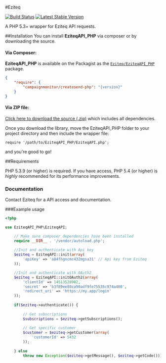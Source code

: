 #Eziteq

[![Build Status](https://secure.travis-ci.org/Eziteq/EziteqAPI_PHP.png?branch=master)](http://travis-ci.org/Eziteq/EziteqAPI_PHP)
[![Latest Stable Version](https://poser.pugx.org/Eziteq/EziteqAPI_PHP/v/stable.png)](https://packagist.org/packages/Eziteq/EziteqAPI_PHP)

A PHP 5.3+ wrapper for Eziteq API requests.

##Installation
You can install **EziteqAPI_PHP** via composer or by downloading the source.

#### Via Composer:
**EziteqAPI_PHP** is available on the Packagist as the [`Eziteq/EziteqAPI_PHP`](http://packagist.org/packages/Eziteq/EziteqAPI_PHP) package.

```json
{
    "require": {
        "campaignmonitor/createsend-php": "{version}"
    }
}
```


#### Via ZIP file:
[Click here to download the source (.zip)](https://github.com/eziteq/EziteqAPI_PHP/zipball/master) which includes all dependencies.

Once you download the library, move the EziteqAPI_PHP folder to your project directory and then include the wrapper file:

	require '/path/to/EziteqAPI_PHP/EziteqAPI.php';
	
and you're good to go!

##Requirements

PHP 5.3.9 (or higher) is required. If you have access, PHP 5.4 (or higher) is *highly* recommended for its performance improvements.

### Documentation

Contact Eziteq for a API access and documentation.

###Example usage

```php
<?php

use EziteqAPI_PHP\EziteqAPI;

    // Make sure composer dependencies have been installed
    require __DIR__ . '/vendor/autoload.php';
	
	//Init and authenticate with Api key
	$eziteq = EziteqAPI::init(array(
		'apiKey' => 'a84fhgncmc432mgsa31' // Api key from Eziteq
	));

	//Init and authenticate with OAuth2
	$eziteq = EziteqAPI::initOAuth2(array(
		'clientId' => 14513528982,
		'secret' => 'b3f89ee80ca90adf9fe75535c974a400',
		'redirect_uri' => 'https://my.app/login'
	));
	
	if($eziteq->authenticate()) {
		
		// Get subscriptions
		$subscriptions = $eziteq->getSubscriptions();
		
		// Get specific customer
		$customer = $eziteq->getCustomer(array(
			'customerId' => 5432
		));
		
	} else 
		throw new Exception($eziteq->getMessage(), $eziteq->getCode()));
```